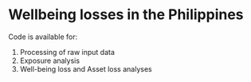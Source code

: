 # Wellbeing losses in the Philippines
Code is available for:
1. Processing of raw input data
2. Exposure analysis
3. Well-being loss and Asset loss analyses
